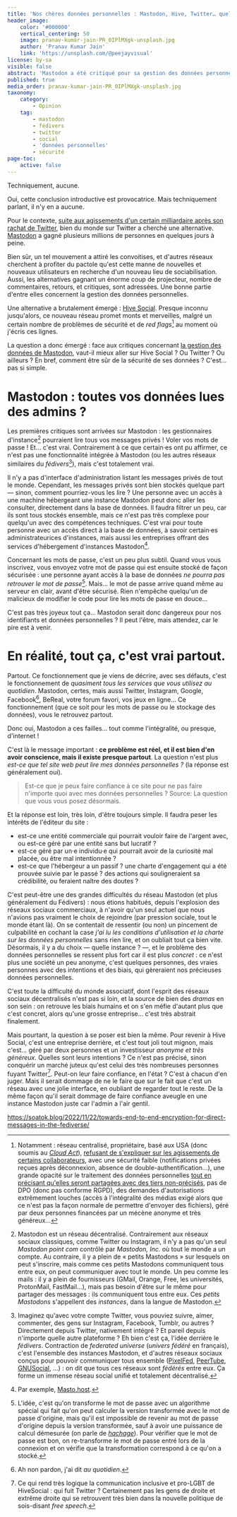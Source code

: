 ```yaml
---
title: 'Nos chères données personnelles : Mastodon, Hive, Twitter… quelle différence ?'
header_image:
    color: '#000000'
    vertical_centering: 50
    image: pranav-kumar-jain-PR_0IPlMXgk-unsplash.jpg
    author: 'Pranav Kumar Jain'
    link: 'https://unsplash.com/@peejayvisual'
license: by-sa
visible: false
abstract: 'Mastodon a été critiqué pour sa gestion des données personnelles, et Hive, un nouveau réseau social, a débarqué comme une fleur en promettant monts et merveilles. Qu''en est-il vraiment ? Je suis convaincu que le problème est bien plus profond que cela.'
published: true
media_order: pranav-kumar-jain-PR_0IPlMXgk-unsplash.jpg
taxonomy:
    category:
        - Opinion
    tag:
        - mastodon
        - fédivers
        - twitter
        - social
        - 'données personnelles'
        - sécurité
page-toc:
    active: false
---
```


Techniquement, aucune.

Oui, cette conclusion introductive est provocatrice. Mais techniquement parlant, il n'y en a aucune.

Pour le contexte, [suite aux agissements d'un certain milliardaire après son rachat de Twitter](https://twitterisgoinggreat.com), bien du monde sur Twitter a cherché une alternative. [Mastodon](https://joinmastodon.org/fr) a gagné plusieurs millions de personnes en quelques jours à peine.

Bien sûr, un tel mouvement a attiré les convoitises, et d'autres réseaux cherchent à profiter du pactole qu'est cette manne de nouvelles et nouveaux utilisateurs en recherche d'un nouveau lieu de sociabilisation. Aussi, les alternatives gagnant un énorme coup de projecteur, nombre de commentaires, retours, et critiques, sont adressées. Une bonne partie d'entre elles concernent la gestion des données personnelles.

Une alternative a brutalement émergé : [Hive Social](https://www.hivesocial.app). Presque inconnu jusqu'alors, ce nouveau réseau promet monts et merveilles, malgré un certain nombre de problèmes de sécurité et de _red flags_[^hive-red] au moment où j'écris ces lignes.

[^hive-red]: Notamment : réseau centralisé, propriétaire, basé aux USA (donc soumis au [_Cloud Act_](https://fr.wikipedia.org/wiki/CLOUD_Act)), [refusant de s'expliquer sur les agissements de certains collaborateurs](https://twitter.com/althsee/status/1594733986122792965), avec une sécurité faible (notifications privées reçues après déconnexion, absence de double-authentification…), une grande opacité sur le traitement des données personnelles [tout en précisant qu'elles seront partagées avec des tiers non-précisés](https://web.archive.org/web/20221123012923/https://www.hivesocial.app/privacy), pas de DPO (donc pas conforme RGPD), des demandes d'autorisations extrêmement louches (accès à l'intégralité des médias exigé alors que ce n'est pas la façon normale de permettre d'envoyer des fichiers), géré par deux personnes financées par un mécène anonyme et très généreux…

La question a donc émergé : face aux critiques concernant [la gestion des données de Mastodon](https://social.imirhil.fr/@aeris/109316559706610326), vaut-il mieux aller sur Hive Social ? Ou Twitter ? Ou ailleurs ? En bref, comment être sûr de la sécurité de ses données ? C'est… pas si simple.

# Mastodon : toutes vos données lues des admins ?

Les premières critiques sont arrivées sur Mastodon : les gestionnaires d'instance[^instance] pourraient lire tous vos messages privés ! Voler vos mots de passe ! Et… c'est vrai. Contrairement à ce que certain·es ont pu affirmer, ce n'est pas une fonctionnalité intégrée à Mastodon (ou les autres réseaux similaires du _fédivers_[^fédi]), mais c'est totalement vrai.

[^instance]: Mastodon est un réseau décentralisé. Contrairement aux réseaux sociaux classiques, comme Twitter ou Instagram, il n'y a pas qu'un seul _Mastodon point com_ contrôlé par _Mastodon, Inc._ où tout le monde a un compte. Au contraire, il y a plein de « petits Mastodons » sur lesquels on peut s'inscrire, mais comme ces petits Mastodons communiquent tous entre eux, on peut communiquer avec tout le monde. Un peu comme les mails : il y a plein de fournisseurs (GMail, Orange, Free, les universités, ProtonMail, FastMail…), mais pas besoin d'être sur le même pour partager des messages : ils communiquent tous entre eux. Ces _petits Mastodons_ s'appellent des _instances_, dans la langue de Mastodon.

[^fédi]: Imaginez qu'avec votre compte Twitter, vous pouviez suivre, aimer, commenter, des gens sur Instagram, Facebook, Tumblr, ou autres ? Directement depuis Twitter, nativement intégré ? Et pareil depuis n'importe quelle autre plateforme ? Eh bien c'est ça, l'idée derrière le _fédivers_. Contraction de _federated universe_ (_univers fédéré_ en français), c'est l'ensemble des instances Mastodon, et d'autres réseaux sociaux conçus pour pouvoir communiquer tous ensemble ([PixelFed](https://pixelfed.org/), [PeerTube](https://joinpeertube.org/), [GNUSocial](https://fr.wikipedia.org/wiki/GNU_social), …) : on dit que tous ces réseaux sont _fédérés_ entre eux. Ça forme un immense réseau social unifié et totalement décentralisé.

Il n'y a pas d'interface d'administration listant les messages privés de tout le monde. Cependant, les messages privés sont bien stockés quelque part — sinon, comment pourriez-vous les lire ? Une personne avec un accès à une machine hébergeant une instance Mastodon peut donc aller les consulter, directement dans la base de données. Il faudra filtrer un peu, car ils sont tous stockés ensemble, mais ce n'est pas très complexe pour quelqu'un avec des compétences techniques. C'est vrai pour toute personne avec un accès direct à la base de données, à savoir certain·es administrateurices d'instances, mais aussi les entreprises offrant des services d'hébergement d'instances Mastodon[^masto-host].

[^masto-host]: Par exemple, [Masto.host](https://masto.host).

Concernant les mots de passe, c'est un peu plus subtil. Quand vous vous inscrivez, vous envoyez votre mot de passe qui est ensuite stocké de façon sécurisée : une personne ayant accès à la base de données _ne pourra pas retrouver le mot de passe_[^password-hash]. Mais… le mot de passe arrive quand même au serveur en clair, avant d'être sécurisé. Rien n'empêche quelqu'un de malicieux de modifier le code pour lire les mots de passe en douce…

[^password-hash]: L'idée, c'est qu'on transforme le mot de passe avec un algorithme spécial qui fait qu'on peut calculer la version transformée avec le mot de passe d'origine, mais qu'il est impossible de revenir au mot de passe d'origine depuis la version transformée, sauf à avoir une puissance de calcul démesurée (on parle de [_hachage_](https://fr.wikipedia.org/wiki/Fonction_de_hachage)). Pour vérifier que le mot de passe est bon, on re-transforme le mot de passe entré lors de la connexion et on vérifie que la transformation correspond à ce qu'on a stocké.

C'est pas très joyeux tout ça… Mastodon serait donc dangereux pour nos identifiants et données personnelles ? Il peut l'être, mais attendez, car le pire est à venir.

# En réalité, tout ça, c'est vrai partout.

Partout. Ce fonctionnement que je viens de décrire, avec ses défauts, c'est le fonctionnement de _quasiment tous les services que vous utilisez au quotidien_. Mastodon, certes, mais aussi Twitter, Instagram, Google, Facebook[^fb-quotidien], BeReal, votre forum favori, vos jeux en ligne… Ce fonctionnement (que ce soit pour les mots de passe ou le stockage des données), vous le retrouvez partout.

[^fb-quotidien]: Ah non pardon, j'ai dit _au quotidien_.

Donc oui, Mastodon a ces failles… tout comme l'intégralité, ou presque, d'internet !

C'est là le message important : **ce problème est réel, et il est bien d'en avoir conscience, mais il existe presque partout**. La question n'est plus _est-ce que tel site web peut lire mes données personnelles ?_ (la réponse est généralement oui).

> Est-ce que je peux faire confiance à ce site pour ne pas faire n'importe quoi avec mes données personnelles ?
> Source: La question que vous vous posez désormais.

Et la réponse est loin, très loin, d'être toujours simple. Il faudra peser les intérêts de l'éditeur du site :
- est-ce une entité commerciale qui pourrait vouloir faire de l'argent avec, ou est-ce géré par une entité sans but lucratif ?
- est-ce géré par un·e individu·e qui pourrait avoir de la curiosité mal placée, ou être mal intentionnée ?
- est-ce que l'hébergeur a un passif ? une charte d'engagement qui a été prouvée suivie par le passé ? des actions qui souligneraient sa crédibilité, ou feraient naître des doutes ?

C'est peut-être une des grandes difficultés du réseau Mastodon (et plus généralement du Fédivers) : nous étions habitués, depuis l'explosion des réseaux sociaux commerciaux, à n'avoir qu'un seul actuel que nous n'avions pas vraiment le choix de rejoindre (par pression sociale, tout le monde étant là). On se contentait de ressentir (ou non) un pincement de culpabilité en cochant la case _j'ai lu les conditions d'utilisation et la charte sur les données personnelles_ sans rien lire, et on oubliait tout ça bien vite. Désormais, il y a du choix — quelle instance ? —, et le problème des données personnelles se ressent plus fort car il est plus _concret_ : ce n'est plus une société un peu anonyme, c'est quelques personnes, des vraies personnes avec des intentions et des biais, qui gèreraient nos précieuses données personnelles.

C'est toute la difficulté du monde associatif, dont l'esprit des réseaux  sociaux décentralisés n'est pas si loin, et la source de bien des _dramas_ en son sein : on retrouve les biais humains et on s'en méfie d'autant plus que c'est concret, alors qu'une grosse entreprise… c'est très abstrait finalement.

Mais pourtant, la question à se poser est bien la même. Pour revenir à Hive Social, c'est une entreprise derrière, et c'est tout joli tout mignon, mais c'est… géré par deux personnes et un investisseur _anonyme et très généreux_. Quelles sont leurs intentions ? Ce n'est pas précisé, sinon conquérir un marché juteux qu'est celui des très nombreuses personnes fuyant Twitter[^comm-lgbt-hive]. Peut-on leur faire confiance, en l'état ? C'est à chacun d'en juger. Mais il serait dommage de ne le faire que sur le fait que c'est un réseau avec une jolie interface, en oubliant de regarder tout le reste. De la même façon qu'il serait dommage de faire confiance aveugle en une instance Mastodon juste car l'admin a l'air gentil.

[^comm-lgbt-hive]: Ce qui rend très logique la communication inclusive et pro-LGBT de HiveSocial : qui fuit Twitter ? Certainement pas les gens de droite et extrême droite qui se retrouvent très bien dans la nouvelle politique de sois-disant _free speech_.

https://soatok.blog/2022/11/22/towards-end-to-end-encryption-for-direct-messages-in-the-fediverse/